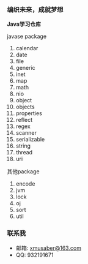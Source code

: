### 编织未来，成就梦想

**Java学习仓库**

javase package

1. calendar
2. date
3. file
4. generic
5. inet
6. map
6. math
7. nio
8. object
9. objects
10. properties
11. reflect
12. regex
13. scanner
14. serializable
15. string
16. thread
17. uri

其他package

1. encode
2. jvm
3. lock
4. oj
5. sort
6. util

### 联系我

- 邮箱: xmusaber@163.com
- QQ: 932191671